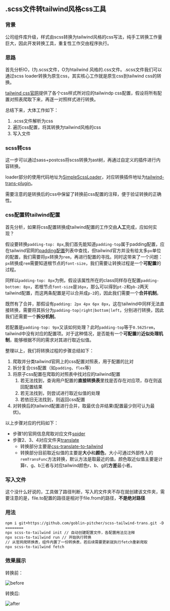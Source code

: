 ## .scss文件转tailwind风格css工具

### 背景

公司组件库升级，样式由scss转换为tailwind风格的css写法，纯手工转换工作量巨大，因此开发转换工具，重复性工作交由程序执行。

### 思路

首先分析IO，I为.scss文件，O为htailwind 风格的.css文件。.scss文件我们可以通过scss loader转换为原生css，其实核心工作就是原生css到tailwind css的转换。

[tailwind css官网](https://www.tailwindcss.cn/docs)提供了各个css样式所对应的tailwindp css配置，假设将所有配置对照表爬取下来，再逐一对照样式进行转换。

总结下来，大体工作如下：

1. .scss文件解析为css
2. 遍历css配置，将其转换为tailwind风格的css
3. 写入文件

### scss转css

这一步可以通过sass+postcss将scss转换为ast树，再通过自定义的插件进行内容转换。

loader部分的使用代码地址为[SimpleScssLoader](https://github.com/goblin-pitcher/scss-tailwind-trans/blob/master/lib/SimpleScssLoader.js)，对应转换插件地址为[tailwind-trans-plugin](https://github.com/goblin-pitcher/scss-tailwind-trans/blob/master/lib/tailwind-trans-plugin.js)。

需要注意的是转换后的css中保留了转换前css配置的注释，便于验证转换的正确性。

### css配置转tailwind配置

首先分析，如果将css配置转换成tailwind配置的工作交由**人工**完成，应如何实现？

假设要转换`padding-top: 8px`,我们首先能知道`padding-top`属于padding配置，应在tailwind官网的[padding配置](https://www.tailwindcss.cn/docs/padding)列表中查找，但tailwind官方并没有给太多`px`单位的配置，我们需要将`px`转换为`rem`，再进行配置的寻找。同时这带来了一个问题：`px`转换成`rem`需要知道根节点的`font-size`，我们需要让转换过程是一个**可配置**的过程。

同样以`padding-top: 8px`为例，假设该属性所在的class同样存在配置`padding-bottom: 8px`，若根节点`font-size`是`16px`，那么可以得到`pt-2`和`pb-2`两天tailwind配置，而这两条配置是可以合并成`p-2`的，因此我们需要一个**合并机制**。

既然有了合并，那假设有`padding: 2px 4px 6px 8px`，这在tailwind中同样无法直接转换，需要将其拆分为`padding-top|right|bottom|left`，分别进行转换，因此我们还需要一个**拆分机制**。

若配置是`padding-top: 9px`又该如何处理？此时`padding-top`等于`0.5625rem`，tailwind中没有对应的配置项。对于这种情况，是否能有一个**可配置**的**近似处理机制**，能够根据不同的需求对其进行取近似值。

整理以上，我们将转换过程的步骤总结如下：

1. 爬取并分类tailwind官网上的css配置对照表，用于配置的比对
2. 拆分复合css配置（如`padding`、`flex`等）
3. 将原子css配置在爬取的对照表中找对应的tailwind配置
   1. 若无法找到，查询用户配置的**直接转换表**里找是否存在对应项，存在则返回配置结果
   2. 若无法找到，则尝试进行取近似值的处理
   3. 若依旧无法找到，则返回css配置
4. 对转换后的tailwind配置进行合并，取最优合并结果(配置最少则可认为最优)。

以上步骤对应的代码如下：

+ 步骤1的官网信息爬取对应文件[spider](https://github.com/goblin-pitcher/scss-tailwind-trans/blob/master/src/gen-tailwind-resource.js)
+ 步骤2、3、4对应文件夹[translate](https://github.com/goblin-pitcher/scss-tailwind-trans/tree/master/lib/translate)
  + 转换部分主要是[css-translate-to-tailwind](https://github.com/goblin-pitcher/scss-tailwind-trans/tree/master/lib/translate/css-translate-to-tailwind)
  + 转换部分目前取近似值的主要是**大小**和**颜色**，大小可通过外部传入的`remTransFunc`方法转换，默认方法是取最近的值。颜色取近似值主要是计算r、g、b三者与对应tailwind颜色r、b、g的**方差**最小者。

### 写入文件

这个没什么好说的，工具做了路径判断，写入的文件夹不存在就创建该文件夹，需要注意的是，file.to配置的路径是相对于file.from的路径，**不是绝对路径**



### 用法

````txt
npm i git+https://github.com/goblin-pitcher/scss-tailwind-trans.git -D
========
npx scss-to-tailwind init // 自动创建配置文件，各配置用法见注释
npx scss-to-tailwind run // 开始执行转换
// 从官网爬转换表，组件内置了一份转换表，若后续需要更新就执行fetch重新爬取
npx scss-to-tailwind fetch 
````



### 效果展示

转换前：

![before](https://s1.ax1x.com/2022/04/27/LqBrfP.png)

转换后:

![after](https://s1.ax1x.com/2022/04/27/LqBvkR.png)